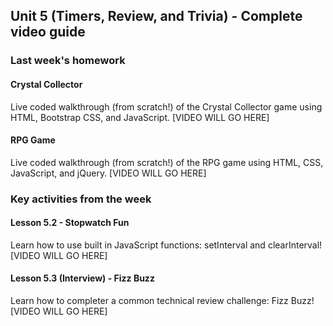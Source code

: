 ## Unit 5 (Timers, Review, and Trivia) - Complete video guide

### Last week's homework

#### Crystal Collector

Live coded walkthrough (from scratch!) of the Crystal Collector game using HTML, Bootstrap CSS, and JavaScript.
[VIDEO WILL GO HERE]

#### RPG Game

Live coded walkthrough (from scratch!) of the RPG game using HTML, CSS, JavaScript, and jQuery.
[VIDEO WILL GO HERE]

### Key activities from the week

#### Lesson 5.2 - Stopwatch Fun

Learn how to use built in JavaScript functions: setInterval and clearInterval!
[VIDEO WILL GO HERE]

#### Lesson 5.3 (Interview) - Fizz Buzz

Learn how to completer a common technical review challenge: Fizz Buzz!
[VIDEO WILL GO HERE]
